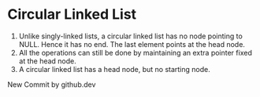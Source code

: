 # Circular Linked List
1. Unlike singly-linked lists, a circular linked list has no node pointing to NULL. Hence it has no end. The last element points at the head node.
2. All the operations can still be done by maintaining an extra pointer fixed at the head node.
3. A circular linked list has a head node, but no starting node.


New Commit by github.dev